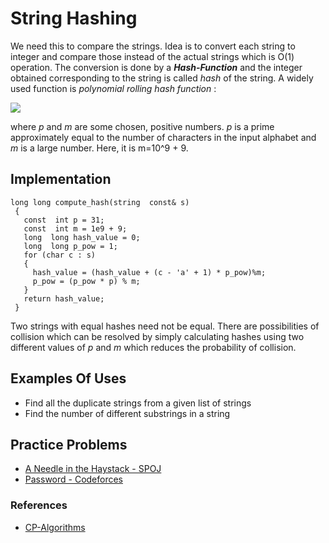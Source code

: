 # String Hashing

We need this to compare the strings. Idea is to convert each string to integer and compare those instead of the actual strings which is O(1) operation. The conversion is done by a ***Hash-Function*** and the integer obtained corresponding to the string is called *hash* of the string.
A widely used function is   *polynomial rolling hash function* :

 ![](https://hapq.me/content/images/2019/11/Screen-Shot-2019-11-06-at-4.59.06-PM.png)

where *p* and *m* are some chosen, positive numbers. *p* is a prime approximately equal to the number of characters in the input alphabet and *m* is a large number.
Here, it is m=10^9 + 9.

## Implementation

    long long compute_hash(string  const& s)
     { 
       const  int p = 31; 
       const  int m = 1e9 + 9;
       long  long hash_value = 0; 
       long  long p_pow = 1;
       for (char c : s) 
       {
         hash_value = (hash_value + (c - 'a' + 1) * p_pow)%m; 
         p_pow = (p_pow * p) % m;
       } 
       return hash_value; 
     }
Two strings with equal hashes need not be equal. There are possibilities of collision which can be resolved by simply calculating hashes using two different values of *p* and *m* which reduces the probability of collision.

## Examples Of Uses

- Find all the duplicate strings from a given list of strings
- Find the number of different substrings in a string

## Practice Problems

- [A Needle in the Haystack - SPOJ](http://www.spoj.com/problems/NHAY/)
- [Password - Codeforces](http://codeforces.com/problemset/problem/126/B)

### References

- [CP-Algorithms](https://cp-algorithms.com/)
